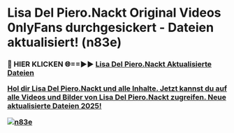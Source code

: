# Lisa Del Piero.Nackt Original Videos 0nlyFans durchgesickert - Dateien aktualisiert! (n83e)

<h3>🔴 HIER KLICKEN 🌐==►► <a href="https://tinyurl.com/h6vf6nb8" rel="nofollow">Lisa Del Piero.Nackt Aktualisierte Dateien

Hol dir Lisa Del Piero.Nackt und alle Inhalte. Jetzt kannst du auf alle Videos und Bilder von Lisa Del Piero.Nackt zugreifen. Neue aktualisierte Dateien 2025!

[![n83e](https://i.imgur.com/sD4kR3V.gif)](https://tinyurl.com/h6vf6nb8)
